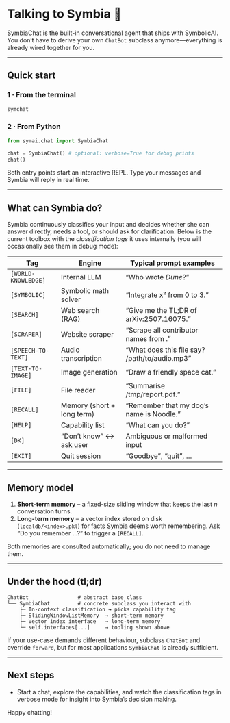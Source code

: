 # Talking to Symbia 🤖

SymbiaChat is the built-in conversational agent that ships with SymbolicAI.
You don’t have to derive your own `ChatBot` subclass anymore—everything is
already wired together for you.

---

## Quick start

### 1 · From the terminal

```bash
symchat
```

### 2 · From Python

```python
from symai.chat import SymbiaChat

chat = SymbiaChat() # optional: verbose=True for debug prints
chat()
```

Both entry points start an interactive REPL. Type your messages and Symbia will
reply in real time.

---

## What can Symbia do?

Symbia continuously classifies your input and decides whether she can answer
directly, needs a tool, or should ask for clarification.
Below is the current toolbox with the *classification tags* it uses
internally (you will occasionally see them in debug mode):

| Tag | Engine | Typical prompt examples |
|-----|--------|-------------------------|
| `[WORLD-KNOWLEDGE]` | Internal LLM | “Who wrote *Dune*?” |
| `[SYMBOLIC]` | Symbolic math solver | “Integrate x² from 0 to 3.” |
| `[SEARCH]` | Web search (RAG) | “Give me the TL;DR of arXiv:2507.16075.” |
| `[SCRAPER]` | Website scraper | “Scrape all contributor names from <URL>.” |
| `[SPEECH-TO-TEXT]` | Audio transcription | “What does this file say? /path/to/audio.mp3” |
| `[TEXT-TO-IMAGE]` | Image generation | “Draw a friendly space cat.” |
| `[FILE]` | File reader | “Summarise /tmp/report.pdf.” |
| `[RECALL]` | Memory (short + long term) | “Remember that my dog’s name is Noodle.” |
| `[HELP]` | Capability list | “What can you do?” |
| `[DK]` | “Don’t know” ↔ ask user | Ambiguous or malformed input |
| `[EXIT]` | Quit session | “Goodbye”, “quit”, … |

---

## Memory model

1. **Short-term memory** – a fixed-size sliding window that keeps the last *n*
   conversation turns.
2. **Long-term memory** – a vector index stored on disk (`localdb/<index>.pkl`)
   for facts Symbia deems worth remembering.
   Ask “Do you remember …?” to trigger a `[RECALL]`.

Both memories are consulted automatically; you do not need to manage them.

---

## Under the hood (tl;dr)

```
ChatBot                # abstract base class
└── SymbiaChat         # concrete subclass you interact with
    ├─ In-context classification → picks capability tag
    ├─ SlidingWindowListMemory  → short-term memory
    ├─ Vector index interface   → long-term memory
    └─ self.interfaces[...]     → tooling shown above
```

If your use-case demands different behaviour, subclass `ChatBot` and override
`forward`, but for most applications `SymbiaChat` is already sufficient.

---

## Next steps

* Start a chat, explore the capabilities, and watch the classification tags in
  verbose mode for insight into Symbia’s decision making.

Happy chatting!
